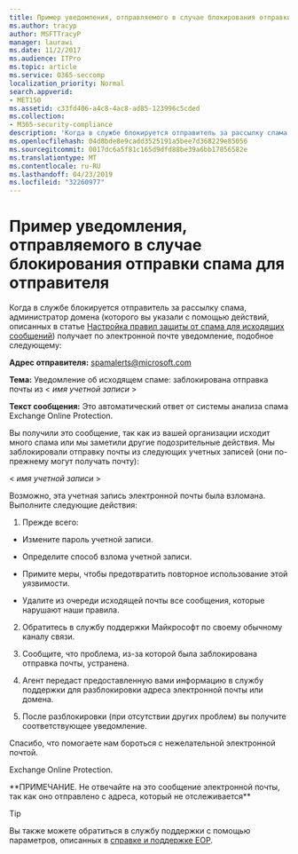 ```yaml
---
title: Пример уведомления, отправляемого в случае блокирования отправки спама для отправителя
ms.author: tracyp
author: MSFTTracyP
manager: laurawi
ms.date: 11/2/2017
ms.audience: ITPro
ms.topic: article
ms.service: O365-seccomp
localization_priority: Normal
search.appverid:
- MET150
ms.assetid: c33fd406-a4c8-4ac8-ad85-123996c5cded
ms.collection:
- M365-security-compliance
description: 'Когда в службе блокируется отправитель за рассылку спама, администратор домена (которого вы указали с помощью действий, описанных в статье Настройка правил защиты от спама для исходящих сообщений) получает по электронной почте уведомление, подобное следующему:'
ms.openlocfilehash: 04d8bde8e9cadd3525191a5bee7d368229e85056
ms.sourcegitcommit: 0017dc6a5f81c165d9dfd88be39a6bb17856582e
ms.translationtype: MT
ms.contentlocale: ru-RU
ms.lasthandoff: 04/23/2019
ms.locfileid: "32260977"
---
```

# <a name="sample-notification-when-a-sender-is-blocked-sending-outbound-spam"></a>Пример уведомления, отправляемого в случае блокирования отправки спама для отправителя

Когда в службе блокируется отправитель за рассылку спама, администратор домена (которого вы указали с помощью действий, описанных в статье [Настройка правил защиты от спама для исходящих сообщений](configure-the-outbound-spam-policy.md)) получает по электронной почте уведомление, подобное следующему: 
  
 **Адрес отправителя:** spamalerts@microsoft.com 
  
 **Тема:** Уведомление об исходящем спаме: заблокирована отправка почты из \<  *имя учетной записи*  \> 
  
 **Текст сообщения:** Это автоматический ответ от системы анализа спама Exchange Online Protection. 
  
Вы получили это сообщение, так как из вашей организации исходит много спама или мы заметили другие подозрительные действия. Мы заблокировали отправку почты из следующих учетных записей (они по-прежнему могут получать почту):
  
\< *имя учетной записи*  \> 
  
Возможно, эта учетная запись электронной почты была взломана. Выполните следующие действия:
  
1. Прежде всего:
    
  - Измените пароль учетной записи.
    
  - Определите способ взлома учетной записи.
    
  - Примите меры, чтобы предотвратить повторное использование этой уязвимости.
    
  - Удалите из очереди исходящей почты все сообщения, которые нарушают наши правила.
    
2. Обратитесь в службу поддержки Майкрософт по своему обычному каналу связи.
    
3. Сообщите, что проблема, из-за которой была заблокирована отправка почты, устранена.
    
4. Агент передаст предоставленную вами информацию в службу поддержки для разблокировки адреса электронной почты или домена.
    
5. После разблокировки (при отсутствии других проблем) вы получите соответствующее уведомление.
    
Спасибо, что помогаете нам бороться с нежелательной электронной почтой.
  
Exchange Online Protection.
  
\*\*ПРИМЕЧАНИЕ. Не отвечайте на это сообщение электронной почты, так как оно отправлено с адреса, который не отслеживается\*\*
  
> [!TIP]
> Вы также можете обратиться в службу поддержки с помощью параметров, описанных в [справке и поддержке EOP](eop/help-and-support-for-eop.md). 
  

